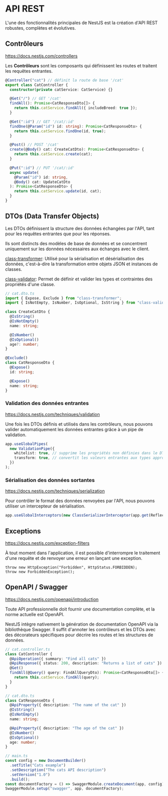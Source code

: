 # API REST

L'une des fonctionnalités principales de NestJS est la création d'API REST robustes, complètes et évolutives.

## Contrôleurs

https://docs.nestjs.com/controllers

Les **Contrôleurs** sont les composants qui définissent les routes et traitent les requêtes entrantes.

```ts
@Controller("cat") // définit la route de base '/cat'
export class CatController {
  constructor(private catService: CatService) {}

  @Get("/") // GET '/cat'
  findAll(): Promise<CatResponseDto[]> {
    return this.catService.findAll({ includeBreed: true });
  }

  @Get(":id") // GET '/cat/:id'
  findOne(@Param("id") id: string): Promise<CatResponseDto> {
    return this.catService.findOne(id, true);
  }

  @Post() // POST '/cat'
  create(@Body() cat: CreateCatDto): Promise<CatResponseDto> {
    return this.catService.create(cat);
  }

  @Put(":id") // PUT '/cat/:id'
  async update(
    @Param("id") id: string,
    @Body() cat: UpdateCatDto
  ): Promise<CatResponseDto> {
    return this.catService.update(id, cat);
  }
}
```

## DTOs (Data Transfer Objects)

Les DTOs définissent la structure des données échangées par l'API, tant pour les requêtes entrantes que pour les réponses.

Ils sont distincts des modèles de base de données et se concentrent uniquement sur les données nécessaires aux échanges avec le client.

[class-transformer](https://github.com/typestack/class-transformer): Utilisé pour la sérialisation et désérialisation des données, c'est-à-dire la transformation entre objets JSON et instances de classes.

[class-validator](https://github.com/typestack/class-validator): Permet de définir et valider les types et contraintes des propriétés d'une classe.

```ts
// cat.dto.ts
import { Expose, Exclude } from "class-transformer";
import { IsNotEmpty, IsNumber, IsOptional, IsString } from "class-validator";

class CreateCatDto {
  @IsString()
  @IsNotEmpty()
  name: string;

  @IsNumber()
  @IsOptional()
  age?: number;
}

@Exclude()
class CatResponseDto {
  @Expose()
  id: string;

  @Expose()
  name: string;
}
```

### Validation des données entrantes

https://docs.nestjs.com/techniques/validation

Une fois les DTOs définis et utilisés dans les contrôleurs, nous pouvons valider automatiquement les données entrantes grâce à un pipe de validation.

```ts
app.useGlobalPipes(
  new ValidationPipe({
    whitelist: true, // supprime les propriétés non définies dans le DTO
    transform: true, // convertit les valeurs entrantes aux types appropriés
  })
);
```

### Sérialisation des données sortantes

https://docs.nestjs.com/techniques/serialization

Pour contrôler le format des données renvoyées par l'API, nous pouvons utiliser un intercepteur de sérialisation.

```ts
app.useGlobalInterceptors(new ClassSerializerInterceptor(app.get(Reflector)));
```

## Exceptions

https://docs.nestjs.com/exception-filters

À tout moment dans l'application, il est possible d'interrompre le traitement d'une requête et de renvoyer une erreur en lançant une exception.

```tsx
throw new HttpException("Forbidden", HttpStatus.FORBIDDEN);
throw new ForbiddenException();
```

## OpenAPI / Swagger

https://docs.nestjs.com/openapi/introduction

Toute API professionnelle doit fournir une documentation complète, et la norme actuelle est OpenAPI.

NestJS intègre nativement la génération de documentation OpenAPI via la bibliothèque Swagger. Il suffit d'annoter les contrôleurs et les DTOs avec des décorateurs spécifiques pour décrire les routes et les structures de données.

```ts
// cat.controller.ts
class CatController {
  @ApiOperation({ summary: "Find all cats" })
  @ApiResponse({ status: 200, description: "Returns a list of cats" })
  @Get()
  findAll(@Query() query: FindAllQueryDto): Promise<CatResponseDto[]> {
    return this.catService.findAll(query);
  }
}
```

```ts
// cat.dto.ts
class CatResponseDto {
  @ApiProperty({ description: "The name of the cat" })
  @IsString()
  @IsNotEmpty()
  name: string;

  @ApiProperty({ description: "The age of the cat" })
  @IsNumber()
  @IsOptional()
  age: number;
}
```

```ts
// main.ts
const config = new DocumentBuilder()
  .setTitle("Cats example")
  .setDescription("The cats API description")
  .setVersion("1.0")
  .build();
const documentFactory = () => SwaggerModule.createDocument(app, config);
SwaggerModule.setup("swagger", app, documentFactory);
```
